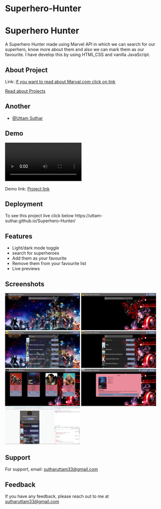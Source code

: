 # Superhero-Hunter
<h1>Superhero Hunter</h1>

<p>A Superhero Hunter made using Marvel API in which we can search for our superhero, know more about them and also we
    can
    mark them as our favourite. I have develop this by using HTML,CSS and vanilla JavaScript.</p>

<h2>About Project</h2>
<p>Link: <a href="https://developer.marvel.com/documentation/authorization"> If you want to read about Marval.com click
        on link</a></p>
<p><a href="https://github.com/Uttam-Suthar/Superhero-Hunter/blob/main/Test%202%20-%20Superhero%20Hunter.pdf">Read about
        Projects</a></p>
<h2>Another</h2>
<ul>
    <li><a href="https://github.com/Uttam-Suthar">@Uttam Suthar</a></li>
</ul>


<h2>Demo</h2>
<video src="./Demo ss video/demoVideo.mp4" style="width: 50%" controls></video>

<p>Demo link: <a href="https://uttam-suthar.github.io/Superhero-Hunter/">Project link</a> </p>

<h2>Deployment</h2>

<p>To see this project live click below <Link:sp>https://uttam-suthar.github.io/Superhero-Hunter/</Link:sp>
</p>

<h2>Features</h2>

<ul>
    <li>Light/dark mode toggle</li>
    <li>search for superheroes</li>
    <li>Add them as your favourite</li>
    <li>Remove them from your favourite list</li>
    <li>Live previews</li>
</ul>

<h2>Screenshots</h2>
<img src="./Demo ss video/home.PNG" style="width: 49%;">

<img src="./Demo ss video/bg change.PNG" style="width: 49%;">

<img src="./Demo ss video/search hero.PNG" style="width: 49%;">

<img src="./Demo ss video/add to fav.PNG" style="width: 49%;">

<img src="./Demo ss video/fav page.PNG" style="width: 49%;">

<img src="./Demo ss video/info page.PNG" style="width: 49%;">

<img src="./Demo ss video/responsive.PNG" style="width: 49%;">

<h2>Support</h2>
<p>For support, email: <a href="sutharuttam33@gmail.com">sutharuttam33@gmail.com</a></p>

<h2>Feedback</h2>

<p>If you have any feedback, please reach out to me at <a href="sutharuttam33@gmail.com">sutharuttam33@gmail.com</a></p>
